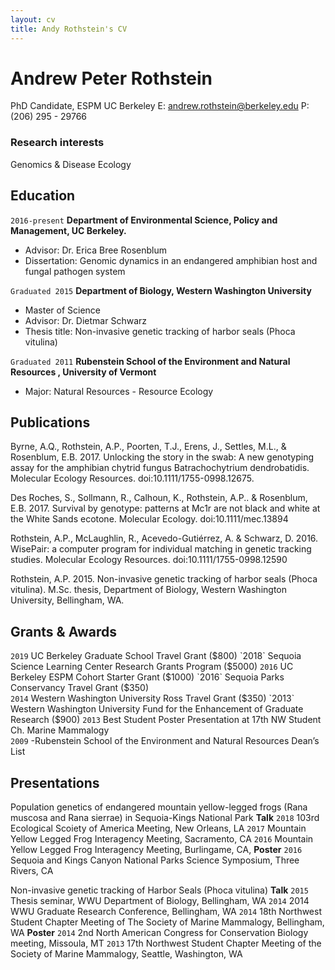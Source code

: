 ```yaml
---
layout: cv
title: Andy Rothstein's CV
---
```

# Andrew Peter Rothstein
PhD Candidate, ESPM UC Berkeley
E: andrew.rothstein@berkeley.edu
P: (206) 295 - 29766

### Research interests

Genomics & Disease Ecology

## Education
`2016-present`
__Department of Environmental Science, Policy and Management, UC Berkeley.__
- Advisor: Dr. Erica Bree Rosenblum
- Dissertation: Genomic dynamics in an endangered amphibian host and fungal pathogen system

`Graduated 2015`
__Department of Biology, Western Washington University__
- Master of Science
- Advisor: Dr. Dietmar Schwarz 
- Thesis title: Non-invasive genetic tracking of harbor seals (Phoca vitulina)

`Graduated 2011`
__Rubenstein School of the Environment and Natural Resources , University of Vermont__
- Major: Natural Resources - Resource Ecology

## Publications

<!-- A list is also available [online](https://scholar.google.com/citations?user=rvWMnDgAAAAJ&hl=en) -->

Byrne, A.Q., Rothstein, A.P., Poorten, T.J., Erens, J., Settles, M.L., & Rosenblum, E.B. 2017. Unlocking the story in the swab: A new genotyping assay for the amphibian chytrid fungus Batrachochytrium dendrobatidis. Molecular Ecology Resources. doi:10.1111/1755-0998.12675.

Des Roches, S., Sollmann, R., Calhoun, K., Rothstein, A.P.. & Rosenblum, E.B. 2017. Survival by genotype: patterns at Mc1r are not black and white at the White Sands ecotone. Molecular Ecology. doi:10.1111/mec.13894

Rothstein, A.P., McLaughlin, R., Acevedo-Gutiérrez, A. & Schwarz, D. 2016. WisePair: a computer program for 
individual matching in genetic tracking studies. Molecular Ecology Resources. doi:10.1111/1755-0998.12590

Rothstein, A.P. 2015. Non-invasive genetic tracking of harbor seals (Phoca vitulina). M.Sc. thesis, Department of Biology, Western Washington University, Bellingham, WA.

## Grants & Awards
`2019`
UC Berkeley Graduate School Travel Grant ($800)
`2018`
Sequoia Science Learning Center Research Grants Program ($5000)
`2016`
UC Berkeley ESPM Cohort Starter Grant ($1000)
`2016`
Sequoia Parks Conservancy Travel Grant ($350)	
`2014`
Western Washington University Ross Travel Grant ($350)
`2013`
Western Washington University Fund for the Enhancement of Graduate Research ($900)
`2013`
Best Student Poster Presentation at 17th NW Student Ch. Marine Mammalogy	
`2009`
-Rubenstein School of the Environment and Natural Resources Dean’s List				          

## Presentations

Population genetics of endangered mountain yellow-legged frogs (Rana muscosa and Rana sierrae) in Sequoia-Kings National Park 
__Talk__
`2018`
103rd Ecological Scoiety of America Meeting, New Orleans, LA
`2017`
Mountain Yellow Legged Frog Interagency Meeting, Sacramento, CA 
`2016`
Mountain Yellow Legged Frog Interagency Meeting, Burlingame, CA, 
__Poster__
`2016`
Sequoia and Kings Canyon National Parks Science Symposium, Three Rivers, CA

Non-invasive genetic tracking of Harbor Seals (Phoca vitulina)
__Talk__
`2015`
Thesis seminar,  WWU Department of Biology, Bellingham, WA
`2014`
2014 WWU Graduate Research Conference, Bellingham, WA
`2014`
18th Northwest Student Chapter Meeting of The Society of Marine Mammalogy, Bellingham, WA
__Poster__
`2014`
2nd  North  American  Congress for Conservation Biology meeting, Missoula, MT
`2013`
17th Northwest Student Chapter Meeting of the Society of Marine Mammalogy, Seattle, Washington, WA
       
<!-- ### Footer

Last updated: Feb 2019 -->


